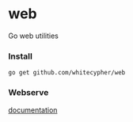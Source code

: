 # web
Go web utilities

### Install

`go get github.com/whitecypher/web`

### Webserve

[documentation](webserve/)
